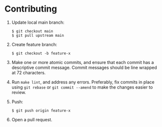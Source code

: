 # Contributing

1.  Update local main branch:

        $ git checkout main
        $ git pull upstream main

2.  Create feature branch:

        $ git checkout -b feature-x

3.  Make one or more atomic commits, and ensure that each commit has a
    descriptive commit message. Commit messages should be line wrapped
    at 72 characters.

4.  Run `make lint`, and address any errors. Preferably, fix commits in
    place using `git rebase` or `git commit --amend` to make the changes
    easier to review.

5.  Push:

        $ git push origin feature-x

6.  Open a pull request.

